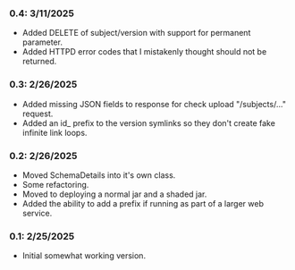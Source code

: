 ### 0.4: 3/11/2025
   * Added DELETE of subject/version with support for permanent parameter.
   * Added HTTPD error codes that I mistakenly thought should not be returned.

### 0.3: 2/26/2025
   * Added missing JSON fields to response for check upload "/subjects/..." request.
   * Added an id_ prefix to the version symlinks so they don't create fake infinite link loops.

### 0.2: 2/26/2025
   * Moved SchemaDetails into it's own class.
   * Some refactoring.
   * Moved to deploying a normal jar and a shaded jar.
   * Added the ability to add a prefix if running as part of a larger web service.

### 0.1: 2/25/2025
   * Initial somewhat working version.
